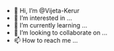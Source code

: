 - 👋 Hi, I’m @Vijeta-Kerur
- 👀 I’m interested in ...
- 🌱 I’m currently learning ...
- 💞️ I’m looking to collaborate on ...
- 📫 How to reach me ...

<!---
Vijeta-Kerur/Vijeta-Kerur is a ✨ special ✨ repository because its `README.md` (this file) appears on your GitHub profile.
You can click the Preview link to take a look at your changes.
--->
